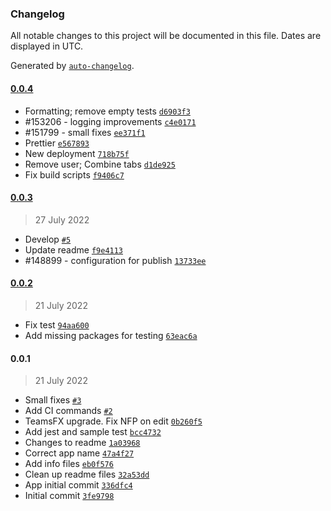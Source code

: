 ### Changelog

All notable changes to this project will be documented in this file. Dates are displayed in UTC.

Generated by [`auto-changelog`](https://github.com/CookPete/auto-changelog).

#### [0.0.4](https://github.com/eea/eionet2-user-management/compare/0.0.3...0.0.4)

- Formatting; remove empty tests [`d6903f3`](https://github.com/eea/eionet2-user-management/commit/d6903f37589a69d5e3f541a780d7d29815e65f1d)
- #153206  - logging improvements [`c4e0171`](https://github.com/eea/eionet2-user-management/commit/c4e01718717ad42cdd117e7262cd2066c663b454)
- #151799 - small fixes [`ee371f1`](https://github.com/eea/eionet2-user-management/commit/ee371f10f8215f5f0bdc2588bd81cdd24bfcfa6b)
- Prettier [`e567893`](https://github.com/eea/eionet2-user-management/commit/e567893e50d807b26f4b4495cfd29f08934e8dbb)
- New deployment [`718b75f`](https://github.com/eea/eionet2-user-management/commit/718b75f0f1de6824fdbf5f9b6e2938e27df95045)
- Remove user; Combine tabs [`d1de925`](https://github.com/eea/eionet2-user-management/commit/d1de925a6a68894294ed5481788135351675c01a)
- Fix build scripts [`f9406c7`](https://github.com/eea/eionet2-user-management/commit/f9406c7b7bc2e2f340ab6e6610b1ce17c21ae9b5)

#### [0.0.3](https://github.com/eea/eionet2-user-management/compare/0.0.2...0.0.3)

> 27 July 2022

- Develop [`#5`](https://github.com/eea/eionet2-user-management/pull/5)
- Update readme [`f9e4113`](https://github.com/eea/eionet2-user-management/commit/f9e411353f6b9feffff49abdc1b3be01baf4e52e)
- #148899 - configuration for publish [`13733ee`](https://github.com/eea/eionet2-user-management/commit/13733ee9cfc7b0e24d50f2834371ad8ebb217ef5)

#### [0.0.2](https://github.com/eea/eionet2-user-management/compare/0.0.1...0.0.2)

> 21 July 2022

- Fix test [`94aa600`](https://github.com/eea/eionet2-user-management/commit/94aa600db6189e795bbdfe3a7a32700086af6ba4)
- Add missing packages for testing [`63eac6a`](https://github.com/eea/eionet2-user-management/commit/63eac6a3d2c84995c9556bbc3403df29c63058c5)

#### 0.0.1

> 21 July 2022

- Small fixes [`#3`](https://github.com/eea/eionet2-user-management/pull/3)
- Add CI commands [`#2`](https://github.com/eea/eionet2-user-management/pull/2)
- TeamsFX upgrade. Fix NFP on edit [`0b260f5`](https://github.com/eea/eionet2-user-management/commit/0b260f5f53101df036488764970d3543dd3b1da9)
- Add jest and sample test [`bcc4732`](https://github.com/eea/eionet2-user-management/commit/bcc47327c9dc7c112dd31ca26b701bcf51ebeb1f)
- Changes to readme [`1a03968`](https://github.com/eea/eionet2-user-management/commit/1a039680c4641f4c6de5be82f3c0b64adc4f9235)
- Correct app name [`47a4f27`](https://github.com/eea/eionet2-user-management/commit/47a4f27ef4a40362e944097a83d2015694d0b2f0)
- Add info files [`eb0f576`](https://github.com/eea/eionet2-user-management/commit/eb0f576b13eaaccfa3fec92c2c69f9ff0dfb1834)
- Clean up readme files [`32a53dd`](https://github.com/eea/eionet2-user-management/commit/32a53dd0cbaf239ec34ac5ba554a0a091079e2a1)
- App initial commit [`336dfc4`](https://github.com/eea/eionet2-user-management/commit/336dfc4550bc3c556084f9887bcf368f20f7c8d5)
- Initial commit [`3fe9798`](https://github.com/eea/eionet2-user-management/commit/3fe9798c07fd55e503f641fda841896f2ceb4e2e)
